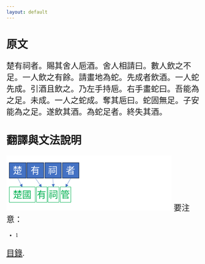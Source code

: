 ```yaml
---
layout: default
---
```

<head>
  <!-- ... -->
  <link rel="stylesheet" type="text/css" href="https://fonts.googleapis.com/earlyaccess/cwtexkai.css">
  <style>
    body {
     font-family: "cwTeXKai", serif;
    }
    p.big {
      line-height: 3;
      font-size: x-large;
    }
    p {
      font-size: 1.5em;
    }
    </style>
</head>

# 原文
楚有祠者。賜其舍人巵酒。舍人相請曰。數人飲之不足。一人飲之有餘。請畫地為蛇。先成者飲酒。一人蛇先成。引酒且飲之。乃左手持巵。右手畫蛇曰。吾能為之足。未成。一人之蛇成。奪其巵曰。蛇固無足。子安能為之足。遂飲其酒。為蛇足者。終失其酒。

# 翻譯與文法說明

<svg width="432" height="144" xmlns="http://www.w3.org/2000/svg" xmlns:xlink="http://www.w3.org/1999/xlink" overflow="hidden"><g><rect x="0" y="0" width="432" height="144" fill="#FFFFFF"/><rect x="7.50005" y="19.5001" width="44" height="40" stroke="#172C51" stroke-width="1.33333" stroke-miterlimit="8" fill="#4472C4"/><text fill="#FFFFFF" font-family="DFKai-SB,DFKai-SB_MSFontService,sans-serif" font-weight="400" font-size="24" transform="translate(16.9549 48)">楚</text><rect x="53.5001" y="19.5001" width="44" height="40" stroke="#172C51" stroke-width="1.33333" stroke-miterlimit="8" fill="#4472C4"/><text fill="#FFFFFF" font-family="DFKai-SB,DFKai-SB_MSFontService,sans-serif" font-weight="400" font-size="24" transform="translate(63.155 48)">有</text><rect x="100.5" y="19.5001" width="43" height="40" stroke="#172C51" stroke-width="1.33333" stroke-miterlimit="8" fill="#4472C4"/><text fill="#FFFFFF" font-family="DFKai-SB,DFKai-SB_MSFontService,sans-serif" font-weight="400" font-size="24" transform="translate(109.355 48)">祠</text><rect x="146.5" y="19.5001" width="43" height="40" stroke="#172C51" stroke-width="1.33333" stroke-miterlimit="8" fill="#4472C4"/><text fill="#FFFFFF" font-family="DFKai-SB,DFKai-SB_MSFontService,sans-serif" font-weight="400" font-size="24" transform="translate(155.555 48)">者</text><rect x="7.50005" y="82.5001" width="68" height="40" stroke="#00B050" stroke-linejoin="round" stroke-miterlimit="10" fill="none"/><text fill="#00B050" font-family="PMingLiU,PMingLiU_MSFontService,sans-serif" font-weight="400" font-size="24" transform="translate(17.1554 111)">楚國</text><path d="M29.7966 59.3479 38.9529 77.191 38.3598 77.4954 29.2035 59.6522ZM41.6064 74.3308 41.7001 83.2745 34.4888 77.9832Z" fill="#4472C4"/><rect x="78.5001" y="82.5001" width="28" height="40" stroke="#00B050" stroke-linejoin="round" stroke-miterlimit="10" fill="none"/><text fill="#00B050" font-family="PMingLiU,PMingLiU_MSFontService,sans-serif" font-weight="400" font-size="24" transform="translate(79.8104 111)">有</text><rect x="108.5" y="82.5001" width="29" height="40" stroke="#00B050" stroke-linejoin="round" stroke-miterlimit="10" fill="none"/><text fill="#00B050" font-family="PMingLiU,PMingLiU_MSFontService,sans-serif" font-weight="400" font-size="24" transform="translate(110.611 111)">祠</text><rect x="140.5" y="82.5001" width="28" height="40" stroke="#00B050" stroke-linejoin="round" stroke-miterlimit="10" fill="none"/><text fill="#00B050" font-family="PMingLiU,PMingLiU_MSFontService,sans-serif" font-weight="400" font-size="24" transform="translate(141.642 111)">管</text><path d="M75.7731 59.3088 88.6029 77.623 88.0569 78.0055 75.227 59.6913ZM90.841 74.4272 92.155 83.2744 84.2888 79.0173Z" fill="#4472C4"/><path d="M121.833 59.4825 122.737 76.5995 122.071 76.6346 121.167 59.5176ZM126.328 75.0747 122.755 83.2744 118.339 75.4964Z" fill="#4472C4"/><path d="M0.287693-0.168356 10.8332 17.8522 10.2578 18.1889-0.287693 0.168356ZM13.3244 14.8495 13.9127 23.7744 6.41978 18.89Z" fill="#4472C4" transform="matrix(-1 0 0 1 168.413 59.5001)"/></g></svg>
要注意：
- 1



[目錄](/index).
<!-- [back](./) -->
